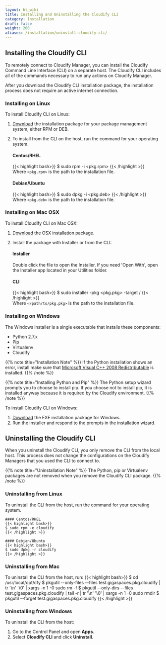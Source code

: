 ```yaml
---
layout: bt_wiki
title: Installing and Uninstalling the Cloudify CLI
category: Installation
draft: false
weight: 200
aliases: /installation/uninstall-cloudify-cli/
---
```

## Installing the Cloudify CLI

To remotely connect to Cloudify Manager, you can install the Cloudify Command Line Interface (CLI) on a separate host. The Cloudify CLI includes all of the commands necessary to run any actions on Cloudify Manager.

After you download the Cloudify CLI installation package, the installation process does not require an active internet connection.

### Installing on Linux

To install Cloudify CLI on Linux:

1. [Download](http://cloudify.co/download/) the installation package for your package management system, either RPM or DEB.
1. To install from the CLI on the host, run the command for your operating system.
     
    #### Centos/RHEL
    {{< highlight bash>}}
    $ sudo rpm -i <pkg.rpm>
    {{< /highlight >}}     
    Where `<pkg.rpm>` is the path to the installation file.

    #### Debian/Ubuntu
    {{< highlight bash>}}
    $ sudo dpkg -i <pkg.deb>
    {{< /highlight >}}     
    Where `<pkg.deb>` is the path to the installation file.

### Installing on Mac OSX

To install Cloudify CLI on Mac OSX:

1. [Download](http://cloudify.co/download/) the OSX installation package.
1. Install the package with Installer or from the CLI:
   
    #### Installer
    Double click the file to open the Installer. If you need 'Open With', open the Installer app located in your Utilities folder.
   
    #### CLI
    {{< highlight bash>}}
    $ sudo installer -pkg <pkg.pkg> -target /
    {{< /highlight >}}    
    Where `</path/to/pkg.pkg>` is the path to the installation file.
    
### Installing on Windows

The Windows installer is a single executable that installs these components:

* Python 2.7.x
* Pip
* Virtualenv
* Cloudify

{{% note title="Installation Note" %}}
If the Python installation shows an error, install make sure that [Microsoft Visual C++ 2008 Redistributable](https://www.microsoft.com/en-us/download/details.aspx?id=29) is installed.
{{% /note %}}

{{% note title="Installing Python and Pip" %}}
The Python setup wizard prompts you to choose to install pip. If you choose not to install pip, it is installed anyway because it is required by the Cloudify environment.
{{% /note %}}

To install Cloudify CLI on Windows:

1. [Download](http://cloudify.co/download) the EXE installation package for Windows.
1. Run the installer and respond to the prompts in the installation wizard.

## Uninstalling the Cloudify CLI

When you uninstall the Cloudify CLI, you only remove the CLI from the local host. This process does not change the configurations on the Cloudify Managers that you used the CLI to connect to.

{{% note title="Uninstallation Note" %}}
The Python, pip or Virtualenv packages are not removed when you remove the Cloudify CLI package.
{{% /note %}}

### Uninstalling from Linux

To uninstall the CLI from the host, run the command for your operating system.

    #### Centos/RHEL
    {{< highlight bash>}}
    $ sudo rpm -e cloudify
    {{< /highlight >}}

    #### Debian/Ubuntu
    {{< highlight bash>}}
    $ sudo dpkg -r cloudify
    {{< /highlight >}}
    
### Uninstalling from Mac

To uninstall the CLI from the host, run:
{{< highlight bash>}}
     $ cd /usr/local/opt/cfy
     $ pkgutil --only-files --files test.gigaspaces.pkg.cloudify | tr '\n' '\0' | xargs -n 1 -0 sudo rm -f
     $ pkgutil --only-dirs --files test.gigaspaces.pkg.cloudify | tail -r | tr '\n' '\0' | xargs -n 1 -0 sudo rmdir
     $ pkgutil --forget test.gigaspaces.pkg.cloudify
     {{< /highlight >}} 

### Uninstalling from Windows

To uninstall the CLI from the host:

1. Go to the Control Panel and open **Apps**.
1. Select **Cloudify CLI** and click **Uninstall**.
